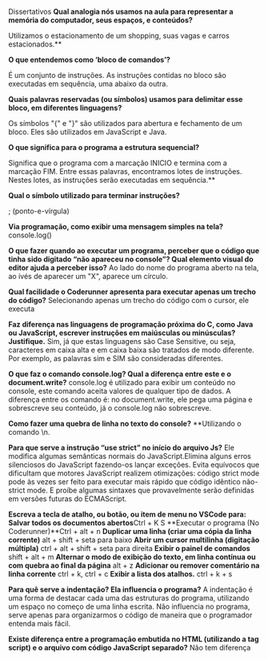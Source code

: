 Dissertativos
**Qual analogia nós usamos na aula para representar a memória do computador, seus espaços, e conteúdos?**

Utilizamos o estacionamento de um shopping, suas vagas e carros estacionados.**

**O que entendemos como ‘bloco de comandos’?**

É um conjunto de instruções. As instruções contidas no bloco são executadas em sequência, uma abaixo da outra.

**Quais palavras reservadas (ou símbolos) usamos para delimitar esse bloco, em diferentes linguagens?**

Os símbolos "{" e "}" são utilizados para abertura e fechamento de um bloco. Eles são utilizados em JavaScript e Java.

**O que significa para o programa a estrutura sequencial?**

Significa que o programa com a marcação INICIO e termina com a marcação FIM. Entre essas palavras, encontramos lotes de instruções. Nestes lotes, as instruções serão executadas em sequência.**

**Qual o símbolo utilizado para terminar instruções?**

; (ponto-e-vírgula)

**Via programação, como exibir uma mensagem simples na tela?**
console.log()

**O que fazer quando ao executar um programa, perceber que o código que tinha sido digitado “não apareceu no console”? Qual elemento visual do editor ajuda a perceber isso?**
Ao lado do nome do programa aberto na tela, ao ivés de aparecer um "X", aparece um círculo.


**Qual facilidade o Coderunner apresenta para executar apenas um trecho do código?**
Selecionando apenas um trecho do código com o cursor, ele executa

**Faz diferença nas linguagens de programação próxima do C, como Java ou JavaScript, escrever instruções em maiúsculas ou minúsculas? Justifique.**
Sim, já que estas linguagens são Case Sensitive, ou seja, caracteres em caixa alta e em caixa baixa são tratados de modo diferente. Por exemplo, as palavras sim e SIM são consideradas diferentes.

**O que faz o comando console.log? Qual a diferença entre este e o document.write?**
console.log é utilizado para exibir um conteúdo no console, este comando aceita valores de qualquer tipo de dados. A diferença entre os comando é: no document.write, ele pega uma página e sobrescreve seu conteúdo, já o console.log não sobrescreve.

**Como fazer uma quebra de linha no texto do console?**
**Utilizando o comando \n.

**Para que serve a instrução “use strict” no início do arquivo Js?**
Ele modifica algumas semânticas normais do JavaScript.Elimina alguns erros silenciosos do JavaScript fazendo-os lançar exceções. Evita equívocos que dificultam que motores JavaScript realizem otimizações: código strict mode pode às vezes ser feito para executar mais rápido que código idêntico não-strict mode. E proíbe algumas sintaxes que provavelmente serão definidas em versões futuras do ECMAScript.

**Escreva a tecla de atalho, ou botão, ou item de menu no VSCode para:**
**Salvar todos os documentos abertos**Ctrl + K S
**Executar o programa (No Coderunner)**Ctrl + alt + n
**Duplicar uma linha (criar uma cópia da linha corrente)** alt + shift + seta para baixo
**Abrir um cursor multilinha (digitação múltipla)** ctrl + alt + shift + seta para direita
**Exibir o painel de comandos** shift + alt + m
**Alternar o modo de exibição do texto, em linha contínua ou com quebra ao final da página** alt + z
**Adicionar ou remover comentário na linha corrente** ctrl + k, ctrl + c
**Exibir a lista dos atalhos.** ctrl + k + s


**Para quê serve a indentação? Ela influencia o programa?**
A indentação é uma forma de destacar cada uma das estruturas do programa, utilizando um espaço no começo de uma linha escrita. Não influencia no programa, serve apenas para organizarmos o código de maneira que o programador entenda mais fácil.

**Existe diferença entre a programação embutida no HTML (utilizando a tag script) e o arquivo com código JavaScript separado?**
Não tem diferença

